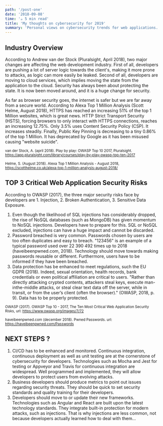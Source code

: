 ```yaml
---
path: '/post-one'
date: '2018-09-08'
time: '☕️ 5 min read'
title: 'My thoughts on cybersecurity for 2019'
summary: 'Personal views on cybersecurity trends for web applications.'
---
```


## Industry Overview

According to Andrew van der Stock (Pluralsight, April 2018), two major changes are affecting the web development industry. First of all, developers are pushing a lot of server logic towards the client's, making it more prone to attacks, as logic can more easily be leaked. Second of all, developers are moving to cloud services, which implies moving the state from the application to the cloud. Security has always been about protecting the state. It is now been moved around, and it is a huge change for security.

As far as browser security goes, the internet is safer but we are far away from a secure world. According to Alexa Top 1 Million Analysis (Scott Helme, August 2018), HTTPS has reached an increasing 51% of the top 1 Million websites, which is great news. HTTP Strict Transport Security (HSTS), forcing browsers to only interact with HTTPS connections, reaches an increasing 12.75%. Only 3.5% uses Content Security Policy (CSP). It increases steadily. Finally, Public Key Pinning is decreasing to a tiny 0.86% of the top 1 Million. It has deprecated by Google as it has been misused causing "website suicide".

<sub>van der Stock, A. (april 2018). Play by play: OWASP Top 10 2017, Pluralsight. https://app.pluralsight.com/library/courses/play-by-play-owasp-top-ten-2017</sub>

<sub>Helme, S. (August 2018). Alexa Top 1 Million Analysis - August 2018, https://scotthelme.co.uk/alexa-top-1-million-analysis-august-2018/</sub>

## TOP 3 Critical Web Application Security Risks

According to OWASP (2017), the three major security risks face by developers are 1. Injection, 2. Broken Authentication, 3. Sensitive Data Exposure.

1. Even though the likelihood of SQL injections has considerably dropped, the rise of NoSQL databases (such as MongoDB) has given momentum to NoSQL injections. Developers have to prepare for this. SQL or NoSQL excluded, injections can have a huge impact and cannot be discarded.
2. Password breached is very common. Passwords chosen by users are too often duplicates and easy to breach. "123456" is an example of a typical password used over 22 390 492 times up to 2018 (haveibeenpwned.com, 2018). Technology should move towards making passwords reusable or different. Furthermore, users have to be informed if they have been breached.
3. Data protection has be enhanced to meet regulations, such the EU GDPR (2018). Indeed, sexual orientation, health records, bank credentials or even political affiliation are critical to users. "Rather than directly attacking crypted contents, attackers steal keys, execute man-inthe-middle attacks, or steal clear text data off the server, while in transit, or from the user’s client (often the browser)." (OWASP, 2018, p. 9). Data has to be properly protected.

<sub>OWASP (2017). OWASP Top 10 - 2017, The Ten Most Critical Web Application Security Risks, url: https://www.owasp.org/images/7/72

<sub>haveibeenpwned.com (december 2018). Pwned Passwords. url: https://haveibeenpwned.com/Passwords</sub>

## NEXT STEPS ?

1. CI/CD has to be enhanced and monitored. Continuous integration, continuous deployment as well as unit testing are at the cornerstone of cybersecurity for developers. Technologies such as Mocha and Jest for testing or Appveyor and Travis for continuous integration are widespread. Well programmed and implemented, they will allow developers to protect users from evolving attacks.
2. Business developers should produce metrics to point out issues regarding security threats. They should be quick to set security standards and quality training for their developers.
3. Developers should move to or update their new frameworks. Technologies such as Angular and React are built upon the latest technology standards. They integrate built-in protection for modern attacks, such as injections. That is why injections are less common, not because developers actually learned how to deal with them...
